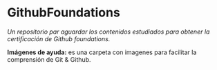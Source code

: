 # GithubFoundations
*Un repositorio par aguardar los contenidos estudiados para obtener la certificación de Github foundations.*

**Imágenes de ayuda:** es una carpeta con imagenes para facilitar la comprensión de Git & Github.
